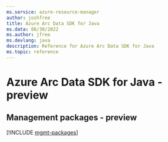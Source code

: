 ```yaml
---
ms.service: azure-resource-manager
author: joshfree
title: Azure Arc Data SDK for Java
ms.data: 08/30/2022
ms.author: jfree
ms.devlang: java
description: Reference for Azure Arc Data SDK for Java
ms.topic: reference
---
```

# Azure Arc Data SDK for Java - preview

## Management packages - preview
[!INCLUDE [mgmt-packages](arc-data-mgmt-index.md)]